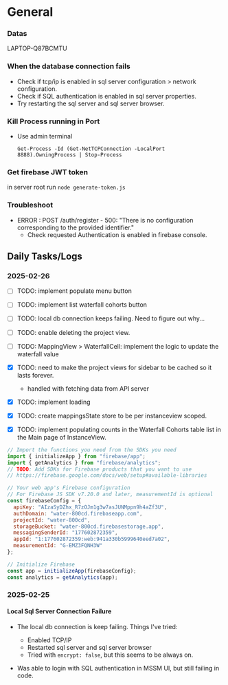 # General
### Datas
LAPTOP-Q87BCMTU
### When the database connection fails
- Check if tcp/ip is enabled in sql server configuration > network configuration.
- Check if SQL authentication is enabled in sql server properties.
- Try restarting the sql server and sql server browser.

### Kill Process running in Port
- Use admin terminal 
  ```
  Get-Process -Id (Get-NetTCPConnection -LocalPort 8888).OwningProcess | Stop-Process
  ```

### Get firebase JWT token
in server root run `node generate-token.js`

### Troubleshoot
- ERROR : POST /auth/register - 500: "There is no configuration corresponding to the provided identifier."
  - Check requested Authentication is enabled in firebase console.

## Daily Tasks/Logs

### 2025-02-26

- [ ] TODO: implement populate menu button
- [ ] TODO: implement list waterfall cohorts button
- [ ] TODO: local db connection keeps failing. Need to figure out why...


- [ ] TODO: enable deleting the project view.

- [ ] TODO: MappingView > WaterfallCell: implement the logic to update the waterfall value

- [x] TODO: need to make the project views for sidebar to be cached so it lasts forever.
  - handled with fetching data from API server
- [x] TODO: implement loading
- [x] TODO: create mappingsState store to be per instanceview scoped.
- [x] TODO: implement populating counts in the Waterfall Cohorts table list in the Main page of InstanceView.


``` js
// Import the functions you need from the SDKs you need
import { initializeApp } from "firebase/app";
import { getAnalytics } from "firebase/analytics";
// TODO: Add SDKs for Firebase products that you want to use
// https://firebase.google.com/docs/web/setup#available-libraries

// Your web app's Firebase configuration
// For Firebase JS SDK v7.20.0 and later, measurementId is optional
const firebaseConfig = {
  apiKey: "AIzaSyDZhx_R7zOJm1g3w7asJUNMppn9h4aZf3U",
  authDomain: "water-800cd.firebaseapp.com",
  projectId: "water-800cd",
  storageBucket: "water-800cd.firebasestorage.app",
  messagingSenderId: "177602872359",
  appId: "1:177602872359:web:941a330b5999640eed7a02",
  measurementId: "G-EMZ3FQNH3W"
};

// Initialize Firebase
const app = initializeApp(firebaseConfig);
const analytics = getAnalytics(app);

```

### 2025-02-25
#### Local Sql Server Connection Failure
  - The local db connection is keep failing. Things I've tried:
    - Enabled TCP/IP
    - Restarted sql server and sql server browser
    - Tried with `encrypt: false`, but this seems to be always on.

  - Was able to login with SQL authentication in MSSM UI, but still failing in code.


